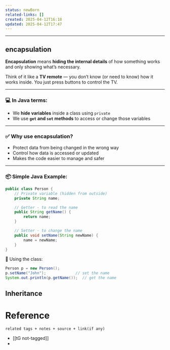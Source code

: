 ```yaml
---
status: newBorn
related-links: []
created: 2025-04-12T16:18
updated: 2025-04-12T17:47
---
```

---

## encapsulation

**Encapsulation** means **hiding the internal details** of how something works and only showing what’s necessary.

Think of it like a **TV remote** — you don’t know (or need to know) how it works inside. You just press buttons to control the TV.

---

### 💻 In Java terms:

- We **hide variables** inside a class using `private`
- We use **`get` and `set` methods** to access or change those variables

---

### ✅ Why use encapsulation?

- Protect data from being changed in the wrong way
- Control how data is accessed or updated
- Makes the code easier to manage and safer

---

### 📦 Simple Java Example:

```java
public class Person {
    // Private variable (hidden from outside)
    private String name;

    // Getter - to read the name
    public String getName() {
        return name;
    }

    // Setter - to change the name
    public void setName(String newName) {
        name = newName;
    }
}
```

🧪 Using the class:
```java
Person p = new Person();
p.setName("John");             // set the name
System.out.println(p.getName());  // get the name
```



## Inheritance



# Reference
`related tags + notes + source + link(if any)`
 
- [[tG not-tagged]]
- 